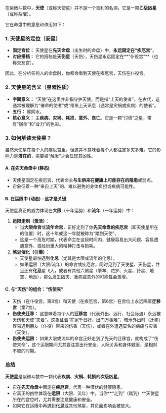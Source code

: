 在紫微斗数中，**天使**（或称天使星）并不是一个吉利的名词，它是一颗**乙级凶星**（或称杂曜）。

它在命盘中的意思和作用如下：



### 1. 天使星的定位（安星）



- **固定宫位：** 天使星在**先天命盘**（出生时的命盘）中，**永远固定在“疾厄宫”**。
- **对应搭档：** 它的搭档是**天伤星**（天伤），天伤星永远固定在**“仆役宫”**（也称交友宫）。

因此，在分析任何人的命盘时，你都会看到天使在疾厄宫，天伤在仆役宫。



### 2. 天使星的含义（星曜性质）



- **字面意义：** “天使”在这里并非指守护天使，而是指“上天的使者”。在古代，这通常被理解为“催命的使者”或“带来上天讯息（通常是灾祸或疾病）的使者”。
- **五行：** 属阴水。
- **核心意义：** 主**疾病、灾祸、耗损、意外、丧亡**。它是一颗“讨债”之星，带有“宿命”和“业力”的色彩。



### 3. 如何解读天使星？



虽然天使星在每个人的疾厄宫里，但这并不意味着每个人都注定多灾多难。它的影响力是**潜在的**，需要被“触发”才会显现其凶性。



#### A. 在先天命盘中 (静态)



- 天使星固定在疾厄宫，代表命主**与生俱来在健康上可能存在的隐患**或弱点。
- 它象征着一种“来自上天”的、难以避免的身体负担或疾病可能性。



#### B. 在运限中 (动态) - 这才是关键



天使星真正的威力体现在**大限**（十年运势）和**流年**（一年运势）中：

1. **运限走到（激活）：**
   - 当**大限命宫**或**流年命宫**，正好走到了你**先天命盘的疾厄宫**（即天使星所在的位置）时，这十年或这一年就被称为“踏到天使”。
   - 这是一个高危时期，代表命主在这段时间内，健康容易出大问题、容易遭遇意外、或经历重大的精神打击与损耗。
2. **煞忌催化（引爆）：**
   - 天使星最怕遇到**化忌**（尤其是大限或流年的化忌）。
   - 如果运限（大限/流年）的命宫或疾厄宫，同时见到了天使星、天伤星，并且还有**化忌**星飞入，或者有其他六煞星（擎羊、陀罗、火星、铃星、地空、地劫），那么发生凶灾、重病或意外的可能性会激增。



#### C. 与“天伤”的组合：“伤使夹”



- 天伤（在仆役宫，第8宫）和天使（在疾厄宫，第6宫）在宫位上永远隔着**迁移宫**（第7宫）。
- **伤使夹迁移：** 这意味着每个人的**迁移宫**（代表外出、远行、社会际遇）永远被天伤和天使“夹着”。这象征着“在家千日好，出门万事难”，暗示外出时（迁移）容易遇到朋友（仆役）带来的伤害（天伤），或者在外遭遇莫名的病痛与灾害（天使）。
- **伤使夹运限：** 如果大限或流年的命宫正好走到了先天的迁移宫，就构成了“伤使夹命”，这个运限期间尤其要注意出行安全、人际关系和身体健康，是相对不顺的时期。



### 总结



**天使星**是紫微斗数中一颗代表**疾病、灾祸、耗损**的**次级凶星**。

- 它在**先天命盘**中固定在**疾厄宫**，代表一种潜伏的健康隐患。
- 它真正的凶性体现在**运限**（大限、流年）中。当你**“走到”（踏到）**天使星所在的宫位时，尤其需要注意健康和安全。
- 如果它在运限中再遇到**化忌**或其他煞星，其负面影响会被放大。